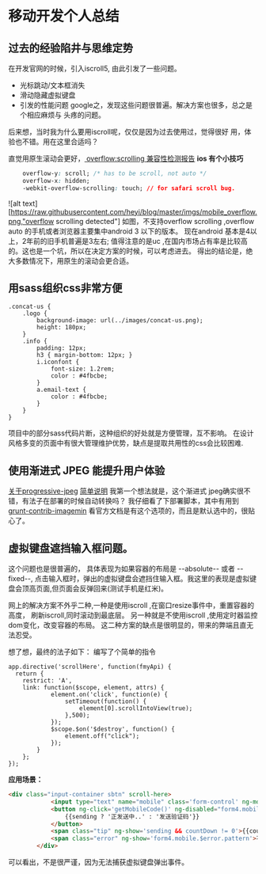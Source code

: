 # 移动开发个人总结
## 过去的经验陷井与思维定势

在开发官网的时候，引入iscroll5, 由此引发了一些问题。
* 光标跳动/文本框消失
* 滑动隐藏虚拟键盘
* 引发的性能问题
google之，发现这些问题很普遍。解决方案也很多，总之是个相应麻烦与
头疼的问题。

后来想，当时我为什么要用iscroll呢，仅仅是因为过去使用过，觉得很好
用，体验也不错。用在这里合适吗？


直觉用原生滚动会更好，[ overflow:scrolling 兼容性检测报告](http://www.quirksmode.org/css/css2/mobile.html)
**ios 有个小技巧**
```css
	overflow-y: scroll; /* has to be scroll, not auto */
	overflow-x: hidden;
	-webkit-overflow-scrolling: touch; // for safari scroll bug.
```
![alt text][https://raw.githubusercontent.com/heyi/blog/master/imgs/mobile_overflow.png,"overflow scrolling detected"]
如图，不支持overflow scrolling ,overflow auto 的手机或者浏览器主要集中android 3 以下的版本。 现在android 基本是4以上，2年前的旧手机普遍是3左右;
值得注意的是uc ,在国内市场占有率是比较高的。这也是一个坑，所以在决定方案的时候，可以考虑进去。 
得出的结论是，绝大多数情况下，用原生的滚动会更合适。

## 用sass组织css非常方便
```
.concat-us {
	.logo {
		background-image: url(../images/concat-us.png);
		height: 180px;
	}
	.info {
		padding: 12px;
		h3 { margin-bottom: 12px; }
		i.iconfont {
			font-size: 1.2rem;
			color : #4fbcbe;
		}
		a.email-text {
			color : #4fbcbe;
		}
	}
}
```
项目中的部分sass代码片断，这种组织的好处就是方便管理，互不影响。
在设计风格多变的页面中有很大管理维护优势，缺点是提取共用性的css会比较困难.

## 使用渐进式 JPEG 能提升用户体验
[关于progressive-jpeg](http://www.webmonkey.com/2013/01/the-return-of-the-progressive-jpeg/)
[简单说明](http://www.biaodianfu.com/progressive-jpeg.html)
我第一个想法就是，这个渐进式 jpeg确实很不错，有法子在部署的时候自动转换吗？
我仔细看了下部署脚本，其中有用到[grunt-contrib-imagemin](https://github.com/gruntjs/grunt-contrib-imagemin#progressive-jpg)
看官方文档是有这个选项的，而且是默认选中的，很贴心了。

## 虚拟键盘遮挡输入框问题。
这个问题也是很普遍的， 具体表现为如果容器的布局是 --absolute-- 或者 --fixed--,
点击输入框时，弹出的虚拟键盘会遮挡住输入框。我这里的表现是虚拟键盘会顶高页面,但页面会反弹回来(测试手机是红米)。

网上的解决方案不外乎二种,一种是使用iscroll ,在窗口resize事件中，重置容器的高度，
刷新iscroll,同时滚动到最底层。
另一种就是不使用iscroll ,使用定时器监控dom变化，改变容器的布局。
这二种方案的缺点是很明显的，带来的弊端且直无法忍受。

想了想，最终的法子如下：
编写了个简单的指令
```javascripts
app.directive('scrollHere', function(fmyApi) {
  return {
    restrict: 'A',
    link: function($scope, element, attrs) {
			element.on('click', function(e) {
				setTimeout(function() {
					element[0].scrollIntoView(true);
				},500);
			});
			$scope.$on('$destroy', function() {
				element.off("click");
			});
		}
	};
});
```
**应用场景：**
```html
<div class="input-container sbtn" scroll-here>
			<input type="text" name="mobile" class='form-control' ng-model='user.mobile' required placeholder='输入手机号' ng-pattern='/^1\d{10}$/'>
			<button ng-click='getMobileCode()' ng-disabled="form4.mobile.$invalid || sending">
				{{sending ? '正发送中..' : '发送验证码'}}
			</button>
			<span class="tip" ng-show='sending && countDown != 0'>{{countDown}}秒后可以重新获取验证码</span>
			<span class="error" ng-show='form4.mobile.$error.pattern'>不是手机号码!</span>
		</div>
```

可以看出，不是很严谨，因为无法捕获虚拟键盘弹出事件。

